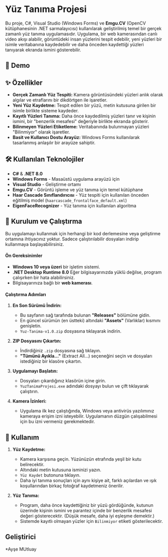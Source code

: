 # Yüz Tanıma Projesi

Bu proje, C#, Visual Studio (Windows Forms) ve **Emgu.CV** (OpenCV kütüphanesinin .NET sarmalayıcısı) kullanılarak geliştirilmiş temel bir gerçek zamanlı yüz tanıma uygulamasıdır. Uygulama, bir web kamerasından canlı video akışı alabilir, görüntüdeki insan yüzlerini tespit edebilir, yeni yüzleri bir isimle veritabanına kaydedebilir ve daha önceden kaydettiği yüzleri tanıyarak ekranda ismini gösterebilir.

## 🚀 Demo


## ✨ Özellikler

- **Gerçek Zamanlı Yüz Tespiti:** Kamera görüntüsündeki yüzleri anlık olarak algılar ve etraflarını bir dikdörtgen ile işaretler.
- **Yeni Yüz Kaydetme:** Tespit edilen bir yüzü, metin kutusuna girilen bir isimle birlikte sisteme kaydeder.
- **Kayıtlı Yüzleri Tanıma:** Daha önce kaydedilmiş yüzleri tanır ve kişinin ismini, bir "benzerlik mesafesi" değeriyle birlikte ekranda gösterir.
- **Bilinmeyen Yüzleri Etiketleme:** Veritabanında bulunmayan yüzleri "Bilinmiyor" olarak işaretler.
- **Basit ve Kullanıcı Dostu Arayüz:** Windows Forms kullanılarak tasarlanmış anlaşılır bir arayüze sahiptir.

## 🛠️ Kullanılan Teknolojiler

- **C#** & **.NET 8.0**
- **Windows Forms** - Masaüstü uygulama arayüzü için
- **Visual Studio** - Geliştirme ortamı
- **Emgu.CV** - Görüntü işleme ve yüz tanıma için temel kütüphane
- **Haar Cascade Sınıflandırıcısı** - Yüz tespiti için kullanılan önceden eğitilmiş model (`haarcascade_frontalface_default.xml`)
- **EigenFaceRecognizer** - Yüz tanıma için kullanılan algoritma

## 🔧 Kurulum ve Çalıştırma

Bu uygulamayı kullanmak için herhangi bir kod derlemesine veya geliştirme ortamına ihtiyacınız yoktur. Sadece çalıştırılabilir dosyaları indirip kullanmaya başlayabilirsiniz.

#### Ön Gereksinimler

- **Windows 10 veya üzeri** bir işletim sistemi.
- **.NET Desktop Runtime 8.0** Eğer bilgisayarınızda yüklü değilse, program çalışırken bir hata alabilirsiniz.
- Bilgisayarınıza bağlı bir **web kamerası**.

#### Çalıştırma Adımları

1.  **En Son Sürümü İndirin:**
    - Bu sayfanın sağ tarafında bulunan **"Releases"** bölümüne gidin.
    - En güncel sürümün (en üstteki) altındaki **"Assets"** (Varlıklar) kısmını genişletin.
    - `Yuz-Tanima-v1.0.zip` dosyasına tıklayarak indirin.

2.  **ZIP Dosyasını Çıkartın:**
    - İndirdiğiniz `.zip` dosyasına sağ tıklayın.
    - **"Tümünü Ayıkla..."** (Extract All...) seçeneğini seçin ve dosyaları istediğiniz bir klasöre çıkartın.

3.  **Uygulamayı Başlatın:**
    - Dosyaları çıkardığınız klasörün içine girin.
    - `YuzTanimaProjesi.exe` adındaki dosyayı bulun ve çift tıklayarak çalıştırın.

4.  **Kamera İzinleri:**
    - Uygulama ilk kez çalıştığında, Windows veya antivirüs yazılımınız kameraya erişim izni isteyebilir. Uygulamanın düzgün çalışabilmesi için bu izni vermeniz gerekmektedir.

## 📖 Kullanım

1.  **Yüz Kaydetme:**
    - Kamera karşısına geçin. Yüzünüzün etrafında yeşil bir kutu belirecektir.
    - Altındaki metin kutusuna isminizi yazın.
    - `Yüz Kaydet` butonuna tıklayın.
    - Daha iyi tanıma sonuçları için aynı kişiye ait, farklı açılardan ve ışık koşullarından birkaç fotoğraf kaydetmeniz önerilir.

2.  **Yüz Tanıma:**
    - Program, daha önce kaydettiğiniz bir yüzü gördüğünde, kutunun üzerinde kişinin ismini ve parantez içinde bir benzerlik mesafesi değeri gösterecektir. (Düşük mesafe, daha iyi eşleşme demektir.)
    - Sistemde kayıtlı olmayan yüzler için `Bilinmiyor` etiketi gösterilecektir.
## Geliştirici  
*Ayşe MUtluay
